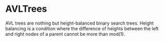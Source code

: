 # AVLTrees
AVL trees are nothing but height-balanced binary search trees. Height balancing is a condition where the difference of heights between the left and right nodes of a parent cannot be more than mod(1).
